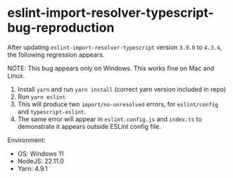 # eslint-import-resolver-typescript-bug-reproduction

After updating `eslint-import-resolver-typescript` version `3.9.0` to `4.3.4`, the following regression appears.

NOTE: This bug appears only on Windows. This works fine on Mac and Linux.

1. Install `yarn` and run `yarn install` (correct yarn version included in repo)
1. Run `yarn eslint`
2. This will produce two `import/no-unresolved` errors, for `eslint/config` and `typescript-eslint`.
3. The same error will appear in `eslint.config.js` and `index.ts` to demonstrate it appears outside ESLint config file.

Environment:

- OS: Windows 11
- NodeJS: 22.11.0
- Yarn: 4.9.1

